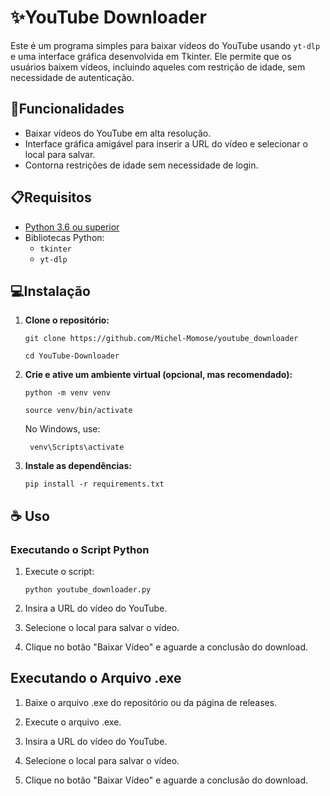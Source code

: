 # ✨YouTube Downloader

Este é um programa simples para baixar vídeos do YouTube usando `yt-dlp` e uma interface gráfica desenvolvida em Tkinter. Ele permite que os usuários baixem vídeos, incluindo aqueles com restrição de idade, sem necessidade de autenticação.

## 🦑Funcionalidades

- Baixar vídeos do YouTube em alta resolução.
- Interface gráfica amigável para inserir a URL do vídeo e selecionar o local para salvar.
- Contorna restrições de idade sem necessidade de login.

## 📋Requisitos

- [Python 3.6 ou superior](https://www.python.org/downloads/)
- Bibliotecas Python:
  - `tkinter`
  - `yt-dlp`

## 💻Instalação

1. **Clone o repositório:**


    ```git clone https://github.com/Michel-Momose/youtube_downloader```

    ```cd YouTube-Downloader ```

2. **Crie e ative um ambiente virtual (opcional, mas recomendado):**


    ```python -m venv venv```

    ```source venv/bin/activate```
    
    No Windows, use:

    ``` venv\Scripts\activate```

4. **Instale as dependências:**


    ```pip install -r requirements.txt```

## ☕ Uso

### Executando o Script Python

1. Execute o script:


    ```python youtube_downloader.py```

2. Insira a URL do vídeo do YouTube.

3. Selecione o local para salvar o vídeo.

4. Clique no botão "Baixar Vídeo" e aguarde a conclusão do download.

## Executando o Arquivo .exe

1. Baixe o arquivo .exe do repositório ou da página de releases.

2. Execute o arquivo .exe.

3. Insira a URL do vídeo do YouTube.

4. Selecione o local para salvar o vídeo.

5. Clique no botão "Baixar Vídeo" e aguarde a conclusão do download.
